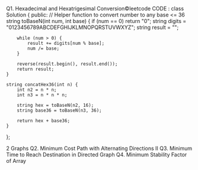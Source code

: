 Q1. Hexadecimal and Hexatrigesimal Conversion©leetcode
CODE : 
class Solution {
public:
    // Helper function to convert number to any base <= 36
    string toBaseN(int num, int base) {
        if (num == 0) return "0";
        string digits = "0123456789ABCDEFGHIJKLMNOPQRSTUVWXYZ";
        string result = "";

        while (num > 0) {
            result += digits[num % base];
            num /= base;
        }

        reverse(result.begin(), result.end());
        return result;
    }

    string concatHex36(int n) {
        int n2 = n * n;
        int n3 = n * n * n;

        string hex = toBaseN(n2, 16);     
        string base36 = toBaseN(n3, 36);  

        return hex + base36;
    }
};

2 Graphs 
Q2. Minimum Cost Path with Alternating Directions II
Q3. Minimum Time to Reach Destination in Directed Graph
Q4. Minimum Stability Factor of Array

